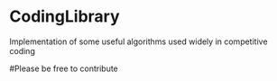 # CodingLibrary
Implementation of some useful algorithms used widely in competitive coding

#Please be free to contribute

